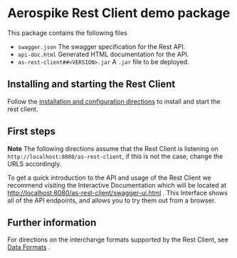 # Aerospike Rest Client demo package

This package contains the following files

* `swagger.json` The swagger specification for the Rest API.
* `api-doc.html` Generated HTML documentation for the API.
* `as-rest-client##<VERSION>.jar` A `.jar` file to be deployed.

## Installing and starting the Rest Client

Follow the [installation and configuration directions](./installation-and-config.md) to install and start the rest client.

## First steps

**Note** The following directions assume that the Rest Client is listening on `http://localhost:8080/as-rest-client`, if this is not the case, change the URLS accordingly.

To get a quick introduction to the API and usage of the Rest Client we recommend visiting the Interactive Documentation which will be located at <http://localhost:8080/as-rest-client/swagger-ui.html> . This Interface shows all of the API endpoints, and allows you to try them out from a browser.

## Further information

For directions on the interchange formats supported by the Rest Client, see [Data Formats](./data-formats.md) .
